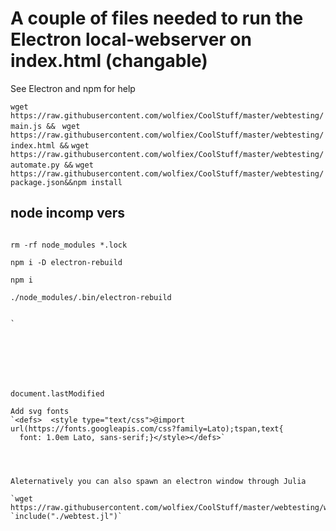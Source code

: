 # A couple of files needed to run the Electron local-webserver on index.html (changable)
See Electron and npm for help


`wget https://raw.githubusercontent.com/wolfiex/CoolStuff/master/webtesting/main.js && `
`wget https://raw.githubusercontent.com/wolfiex/CoolStuff/master/webtesting/index.html &&`
`wget https://raw.githubusercontent.com/wolfiex/CoolStuff/master/webtesting/automate.py &&`
`wget https://raw.githubusercontent.com/wolfiex/CoolStuff/master/webtesting/package.json&&npm install`








## node incomp vers
```

rm -rf node_modules *.lock

npm i -D electron-rebuild

npm i 

./node_modules/.bin/electron-rebuild


`







document.lastModified

Add svg fonts 
`<defs>  <style type="text/css">@import url(https://fonts.googleapis.com/css?family=Lato);tspan,text{
  font: 1.0em Lato, sans-serif;}</style></defs>`




Aleternatively you can also spawn an electron window through Julia 

`wget https://raw.githubusercontent.com/wolfiex/CoolStuff/master/webtesting/webtest.jl`
`include("./webtest.jl")`
